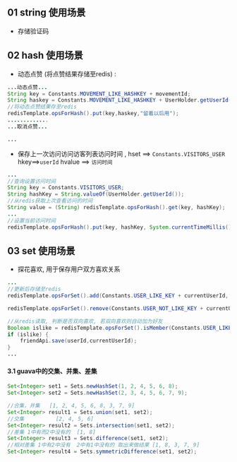 ## 01 string 使用场景
- 存储验证码

## 02 hash 使用场景
- 动态点赞 (将点赞结果存储至redis) :

```java
...动态点赞...
String key = Constants.MOVEMENT_LIKE_HASHKEY + movementId;
String haskey = Constants.MOVEMENT_LIKE_HASHKEY + UserHolder.getUserId();
//将动态点赞结果存至redis
redisTemplate.opsForHash().put(key,haskey,"留着以后用");
.............
...取消点赞...

...
```
	
- 保存上一次访问访问访客列表访问时间 , hset  \=\=>  `Constants.VISITORS_USER`      hkey\=\=>`userId`     hvalue \=\=> `访问时间`

```java
...
//查询设置访问时间
String key = Constants.VISITORS_USER;
String hashKey = String.valueOf(UserHolder.getUserId());
//从redis获取上次查看访问的时间
String value = (String) redisTemplate.opsForHash().get(key, hashKey);
...
//设置当前访问时间
redisTemplate.opsForHash().put(key, hashKey, System.currentTimeMillis());
```

## 03 set 使用场景
- 探花喜欢, 用于保存用户双方喜欢关系


```java
...
//更新后存储至redis
redisTemplate.opsForSet().add(Constants.USER_LIKE_KEY + currentUserId, userId.toString());

redisTemplate.opsForSet().remove(Constants.USER_NOT_LIKE_KEY + currentUserId, userId.toString());

//从redis读取, 判断是否双向喜欢, 若双向喜欢则自动加为好友
Boolean islike = redisTemplate.opsForSet().isMember(Constants.USER_LIKE_KEY + userId, currentUserId.toString());
if (islike) {
	friendApi.save(userId,currentUserId);
}
...
```
	
	
#### 3.1 guava中的交集、并集、差集
```java
Set<Integer> set1 = Sets.newHashSet(1, 2, 4, 5, 6, 8);
Set<Integer> set2 = Sets.newHashSet(2, 3, 4, 5, 6, 7, 9);

//合集，并集   [1, 2, 4, 5, 6, 8, 3, 7, 9]
Set<Integer> result1 = Sets.union(set1, set2);
//交集          [2, 4, 5, 6]
Set<Integer> result2 = Sets.intersection(set1, set2);
//差集 1中有而2中没有的  [1, 8]
Set<Integer> result3 = Sets.difference(set1, set2);
//相对差集 1中有2中没有  2中有1中没有的 取出来做结果 [1, 8, 3, 7, 9]
Set<Integer> result4 = Sets.symmetricDifference(set1, set2);

```






